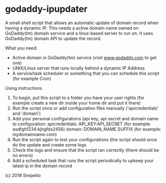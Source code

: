 # godaddy-ipupdater
A small shell script that allows an automatic update of domain record when having a dynamic IP. This needs a active domain name owned on GoDaddy(tm) domain service and a linux-based server to run on. It uses GoDaddy(tm) domain API to update the record.

What you need:
 - Active domain in GoDaddy(tm) service (visit www.godaddy.com to get one)
 - UNIX/Linux server that runs locally behind a dynamic IP Address
 - A service/task scheduler or something that you can schedule this script (for example Cron)
 
 Using instructions
 1. To begin, put this script to a folder you have your user rights (for example create a new dir inside your home dir and put it there)
 2. Run the script once or add configuration files manually ('apicredentials' and 'domain')
 3. Add your personal configurations (api key, api secret and domain name to configuration:
  apicredentials: API_KEY:API_SECRET (for example: asdfgh1234:kjhgfds2456)
  domain: DOMAIN_NAME.SUFFIX (for example: mydomainname.com)
 4. Run the script again to test your configurations (the script should once do the update and create some logs
 5. Check the logs and ensure that the script ran correctly (there should be no errors)
 6. Add a scheduled task that runs the script periodically to upkeep your latest ip in the domain record
 
 (c) 2018 Sinipelto
 

